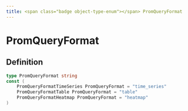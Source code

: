 ```yaml
---
title: <span class="badge object-type-enum"></span> PromQueryFormat
---
```

# <span class="badge object-type-enum"></span> PromQueryFormat

## Definition

```go
type PromQueryFormat string
const (
	PromQueryFormatTimeSeries PromQueryFormat = "time_series"
	PromQueryFormatTable PromQueryFormat = "table"
	PromQueryFormatHeatmap PromQueryFormat = "heatmap"
)

```
